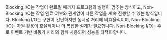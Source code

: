 Blocking I/O는 작업이 완료될 때까지 프로그램의 실행이 멈추는 방식이고, Non-Blocking I/O는 작업 완료 여부와 관계없이 다른 작업을 계속 진행할 수 있는 방식입니다. Blocking I/O는 구현이 간단하지만 동시성 처리에 비효율적이며, Non-Blocking I/O는 자원 활용이 효율적이나 더 복잡한 설계가 필요합니다. Non-Blocking I/O는 주로 이벤트 기반 비동기 처리와 함께 사용되어 성능을 최적화합니다.
